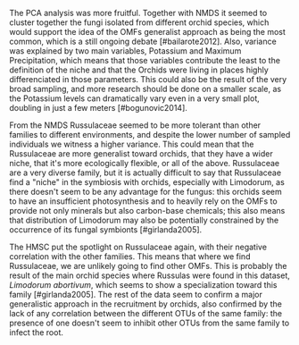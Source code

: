 The PCA analysis was more fruitful. Together with NMDS it seemed to cluster together the fungi isolated from different orchid species, which would support the idea of the OMFs generalist approach as being the most common, which is a still ongoing debate [#bailarote2012]. Also, variance was explained by two main variables, Potassium and Maximum Precipitation, which means that those variables contribute the least to the definition of the niche and that the Orchids were living in places highly differenciated in those parameters. This could also be the result of the very broad sampling, and more research should be done on a smaller scale, as the Potassium levels can dramatically vary even in a very small plot, doubling in just a few meters [#bogunovic2014].

From the NMDS Russulaceae seemed to be more tolerant than other families to different environments, and despite the lower number of sampled individuals we witness a higher variance. This could mean that the Russulaceae are more generalist toward orchids, that they have a wider niche, that it's more ecologically flexible, or all of the above. Russulaceae are a very diverse family, but it is actually difficult to say that Russulaceae find a "niche" in the symbiosis with orchids, especially with Limodorum, as there doesn't seem to be any advantage for the fungus: this orchids seem to have an insufficient photosynthesis and to heavily rely on the OMFs to provide not only minerals but also carbon-base chemicals; this also means that distribution of Limodorum may also be potentially constrained by the occurrence of its fungal symbionts [#girlanda2005].

The HMSC put the spotlight on Russulaceae again, with their negative correlation with the other families. This means that where we find Russulaceae, we are unlikely going to find other OMFs. This is probably the result of the main orchid species where Russulas were found in this dataset, *Limodorum abortivum*, which seems to show a specialization toward this family [#girlanda2005]. The rest of the data seem to confirm a major generalistic approach in the recruitment by orchids, also confirmed by the lack of any correlation between the different OTUs of the same family: the presence of one doesn't seem to inhibit other OTUs from the same family to infect the root.

